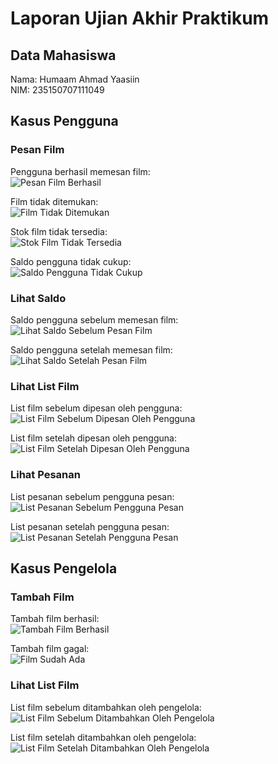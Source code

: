 # Laporan Ujian Akhir Praktikum

## Data Mahasiswa
Nama: Humaam Ahmad Yaasiin
<br>
NIM: 235150707111049

## Kasus Pengguna

### Pesan Film
Pengguna berhasil memesan film:
<br>
![Pesan Film Berhasil](assets/user/pesan-film-success.jpeg)

Film tidak ditemukan:
<br>
![Film Tidak Ditemukan](assets/user/pesan-film-not-found.jpeg)

Stok film tidak tersedia:
<br>
![Stok Film Tidak Tersedia](assets/user/pesan-film-insufficient-stock.jpeg)

Saldo pengguna tidak cukup: 
<br>
![Saldo Pengguna Tidak Cukup](assets/user/pesan-film-insufficient-balance.jpeg)

### Lihat Saldo
Saldo pengguna sebelum memesan film:
<br>
![Lihat Saldo Sebelum Pesan Film](assets/user/lihat-saldo-before.jpeg)

Saldo pengguna setelah memesan film:
<br>
![Lihat Saldo Setelah Pesan Film](assets/user/lihat-saldo-after.jpeg)

### Lihat List Film

List film sebelum dipesan oleh pengguna:
<br>
![List Film Sebelum Dipesan Oleh Pengguna](assets/user/lihat-list-film-before.jpeg)

List film setelah dipesan oleh pengguna:
<br>
![List Film Setelah Dipesan Oleh Pengguna](assets/user/lihat-list-film-after.jpeg)

### Lihat Pesanan

List pesanan sebelum pengguna pesan:
<br>
![List Pesanan Sebelum Pengguna Pesan](assets/user/lihat-pesanan-before.jpeg)

List pesanan setelah pengguna pesan:
<br>
![List Pesanan Setelah Pengguna Pesan](assets/user/lihat-pesanan-after.jpeg)

## Kasus Pengelola

### Tambah Film

Tambah film berhasil:
<br>
![Tambah Film Berhasil](assets/admin/tambah-film-success.jpeg)

Tambah film gagal:
<br>
![Film Sudah Ada](assets/admin/tambah-film-exists.jpeg)

### Lihat List Film

List film sebelum ditambahkan oleh pengelola:
<br>
![List Film Sebelum Ditambahkan Oleh Pengelola](assets/admin/lihat-list-film-before.jpeg)

List film setelah ditambahkan oleh pengelola:
<br>
![List Film Setelah Ditambahkan Oleh Pengelola](assets/admin/lihat-list-film-after.jpeg)